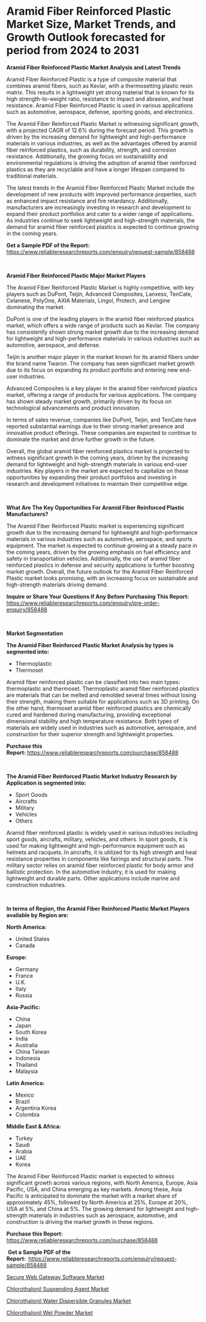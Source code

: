 <p><h1>Aramid Fiber Reinforced Plastic Market Size, Market Trends, and Growth Outlook forecasted for period from 2024 to 2031</h1></p><p><strong>Aramid Fiber Reinforced Plastic Market Analysis and Latest Trends</strong></p>
<p><p>Aramid Fiber Reinforced Plastic is a type of composite material that combines aramid fibers, such as Kevlar, with a thermosetting plastic resin matrix. This results in a lightweight yet strong material that is known for its high strength-to-weight ratio, resistance to impact and abrasion, and heat resistance. Aramid Fiber Reinforced Plastic is used in various applications such as automotive, aerospace, defense, sporting goods, and electronics.</p><p>The Aramid Fiber Reinforced Plastic Market is witnessing significant growth, with a projected CAGR of 12.6% during the forecast period. This growth is driven by the increasing demand for lightweight and high-performance materials in various industries, as well as the advantages offered by aramid fiber reinforced plastics, such as durability, strength, and corrosion resistance. Additionally, the growing focus on sustainability and environmental regulations is driving the adoption of aramid fiber reinforced plastics as they are recyclable and have a longer lifespan compared to traditional materials.</p><p>The latest trends in the Aramid Fiber Reinforced Plastic Market include the development of new products with improved performance properties, such as enhanced impact resistance and fire retardancy. Additionally, manufacturers are increasingly investing in research and development to expand their product portfolios and cater to a wider range of applications. As industries continue to seek lightweight and high-strength materials, the demand for aramid fiber reinforced plastics is expected to continue growing in the coming years.</p></p>
<p><strong>Get a Sample PDF of the Report:&nbsp;</strong> <a href="https://www.reliableresearchreports.com/enquiry/request-sample/858488">https://www.reliableresearchreports.com/enquiry/request-sample/858488</a></p>
<p>&nbsp;</p>
<p><strong>Aramid Fiber Reinforced Plastic Major Market Players</strong></p>
<p><p>The Aramid Fiber Reinforced Plastic Market is highly competitive, with key players such as DuPont, Teijin, Advanced Composites, Lanxess, TenCate, Celanese, PolyOne, AXIA Materials, Lingol, Protech, and Lengine dominating the market. </p><p>DuPont is one of the leading players in the aramid fiber reinforced plastics market, which offers a wide range of products such as Kevlar. The company has consistently shown strong market growth due to the increasing demand for lightweight and high-performance materials in various industries such as automotive, aerospace, and defense. </p><p>Teijin is another major player in the market known for its aramid fibers under the brand name Twaron. The company has seen significant market growth due to its focus on expanding its product portfolio and entering new end-user industries.</p><p>Advanced Composites is a key player in the aramid fiber reinforced plastics market, offering a range of products for various applications. The company has shown steady market growth, primarily driven by its focus on technological advancements and product innovation.</p><p>In terms of sales revenue, companies like DuPont, Teijin, and TenCate have reported substantial earnings due to their strong market presence and innovative product offerings. These companies are expected to continue to dominate the market and drive further growth in the future.</p><p>Overall, the global aramid fiber reinforced plastics market is projected to witness significant growth in the coming years, driven by the increasing demand for lightweight and high-strength materials in various end-user industries. Key players in the market are expected to capitalize on these opportunities by expanding their product portfolios and investing in research and development initiatives to maintain their competitive edge.</p></p>
<p>&nbsp;</p>
<p><strong>What Are The Key Opportunities For Aramid Fiber Reinforced Plastic Manufacturers?</strong></p>
<p><p>The Aramid Fiber Reinforced Plastic market is experiencing significant growth due to the increasing demand for lightweight and high-performance materials in various industries such as automotive, aerospace, and sports equipment. The market is expected to continue growing at a steady pace in the coming years, driven by the growing emphasis on fuel efficiency and safety in transportation vehicles. Additionally, the use of aramid fiber reinforced plastics in defense and security applications is further boosting market growth. Overall, the future outlook for the Aramid Fiber Reinforced Plastic market looks promising, with an increasing focus on sustainable and high-strength materials driving demand.</p></p>
<p><strong>Inquire or Share Your Questions If Any Before Purchasing This Report:</strong> <a href="https://www.reliableresearchreports.com/enquiry/pre-order-enquiry/858488">https://www.reliableresearchreports.com/enquiry/pre-order-enquiry/858488</a></p>
<p>&nbsp;</p>
<p><strong>Market Segmentation</strong></p>
<p><strong>The Aramid Fiber Reinforced Plastic Market Analysis by types is segmented into:</strong></p>
<p><ul><li>Thermoplastic</li><li>Thermoset</li></ul></p>
<p><p>Aramid fiber reinforced plastic can be classified into two main types: thermoplastic and thermoset. Thermoplastic aramid fiber reinforced plastics are materials that can be melted and remolded several times without losing their strength, making them suitable for applications such as 3D printing. On the other hand, thermoset aramid fiber reinforced plastics are chemically cured and hardened during manufacturing, providing exceptional dimensional stability and high temperature resistance. Both types of materials are widely used in industries such as automotive, aerospace, and construction for their superior strength and lightweight properties.</p></p>
<p><strong>Purchase this Report:&nbsp;</strong><a href="https://www.reliableresearchreports.com/purchase/858488">https://www.reliableresearchreports.com/purchase/858488</a></p>
<p>&nbsp;</p>
<p><strong>The Aramid Fiber Reinforced Plastic Market Industry Research by Application is segmented into:</strong></p>
<p><ul><li>Sport Goods</li><li>Aircrafts</li><li>Military</li><li>Vehicles</li><li>Others</li></ul></p>
<p><p>Aramid fiber reinforced plastic is widely used in various industries including sport goods, aircrafts, military, vehicles, and others. In sport goods, it is used for making lightweight and high-performance equipment such as helmets and racquets. In aircrafts, it is utilized for its high strength and heat resistance properties in components like fairings and structural parts. The military sector relies on aramid fiber reinforced plastic for body armor and ballistic protection. In the automotive industry, it is used for making lightweight and durable parts. Other applications include marine and construction industries.</p></p>
<p>&nbsp;</p>
<p><strong>In terms of Region, the Aramid Fiber Reinforced Plastic Market Players available by Region are:</strong></p>
<p>
    <p> <strong> North America: </strong>
        <ul>
            <li>United States</li>
            <li>Canada</li>
        </ul>
        </p> 
    <p> <strong> Europe: </strong>
        <ul>
            <li>Germany</li>
            <li>France</li>
            <li>U.K.</li>
            <li>Italy</li>
            <li>Russia</li>
        </ul>
        </p> 
    <p> <strong> Asia-Pacific: </strong>
        <ul>
            <li>China</li>
            <li>Japan</li>
            <li>South Korea</li>
            <li>India</li>
            <li>Australia</li>
            <li>China Taiwan</li>
            <li>Indonesia</li>
            <li>Thailand</li>
            <li>Malaysia</li>
        </ul>
        </p> 
    <p> <strong> Latin America: </strong>
        <ul>
            <li>Mexico</li>
            <li>Brazil</li>
            <li>Argentina Korea</li>
            <li>Colombia</li>
        </ul>
        </p> 
    <p> <strong> Middle East & Africa: </strong>
        <ul>
            <li>Turkey</li>
            <li>Saudi</li>
            <li>Arabia</li>
            <li>UAE</li>
            <li>Korea</li>
        </ul>
    </p>
    </p>
<p><p>The Aramid Fiber Reinforced Plastic market is expected to witness significant growth across various regions, with North America, Europe, Asia Pacific, USA, and China emerging as key markets. Among these, Asia Pacific is anticipated to dominate the market with a market share of approximately 45%, followed by North America at 25%, Europe at 20%, USA at 5%, and China at 5%. The growing demand for lightweight and high-strength materials in industries such as aerospace, automotive, and construction is driving the market growth in these regions.</p></p>
<p><strong>Purchase this Report: </strong><a href="https://www.reliableresearchreports.com/purchase/858488">https://www.reliableresearchreports.com/purchase/858488</a></p>
<p>&nbsp;<strong>Get a Sample PDF of the Report:&nbsp;&nbsp;</strong><a href="https://www.reliableresearchreports.com/enquiry/request-sample/858488">https://www.reliableresearchreports.com/enquiry/request-sample/858488</a></p>
<p><strong></strong></p>
<p><p><a href="https://picayune-night-cbd.notion.site/Secure-Web-Gateway-Software-Market-Challenges-Opportunities-and-Growth-Drivers-and-Major-Market-P-eb661ef77efd4aa4a2f61ddd6896369f">Secure Web Gateway Software Market</a></p><p><a href="https://view.publitas.com/reportprime-1/chlorothalonil-suspending-agent-market-size-evaluating-its-market-trends-growth-and-projections-2023-2030/">Chlorothalonil Suspending Agent Market</a></p><p><a href="https://view.publitas.com/reportprime-1/chlorothalonil-water-dispersible-granules-market-provides-detailed-segmentation-of-this-market-based-on-type-application-and-region-and-forecast-for-the-period-from-2023-2030/">Chlorothalonil Water Dispersible Granules Market</a></p><p><a href="https://view.publitas.com/reportprime-1/chlorothalonil-wet-powder-market-share-market-new-trends-analysis-report-by-type-by-application-by-end-use-by-region-and-segment-forecasts-2023-2030/">Chlorothalonil Wet Powder Market</a></p></p>